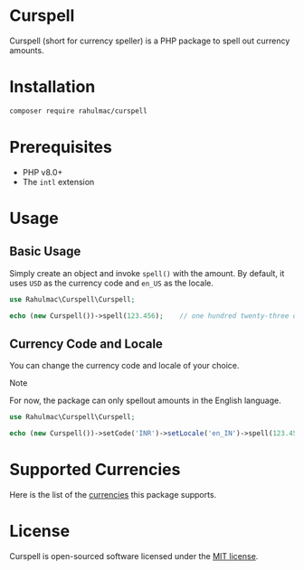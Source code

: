 # Curspell

Curspell (short for currency speller) is a PHP package to spell out currency amounts.

# Installation

```bash
composer require rahulmac/curspell
```

# Prerequisites

- PHP v8.0+
- The `intl` extension

# Usage

## Basic Usage

Simply create an object and invoke `spell()` with the amount. By default, it uses `USD` as the currency code and `en_US` as the locale.

```php
use Rahulmac\Curspell\Curspell;

echo (new Curspell())->spell(123.456);    // one hundred twenty-three dollars and four hundred fifty-six cents
```

## Currency Code and Locale

You can change the currency code and locale of your choice.

> [!NOTE]  
> For now, the package can only spellout amounts in the English language.

```php
use Rahulmac\Curspell\Curspell;

echo (new Curspell())->setCode('INR')->setLocale('en_IN')->spell(123.456);    // one hundred twenty-three rupees and four hundred fifty-six paise
```

# Supported Currencies

Here is the list of the [currencies](/docs/CURRENCY_LOCALE.md) this package supports.

# License

Curspell is open-sourced software licensed under the [MIT license](LICENSE).